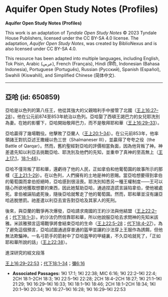 # Aquifer Open Study Notes (Profiles)

**Aquifer Open Study Notes (Profiles)**

This work is an adaptation of *Tyndale Open Study Notes* © 2023 Tyndale House Publishers, licensed under the CC BY\-SA 4\.0 license. The adaptation, *Aquifer Open Study Notes*, was created by BiblioNexus and is also licensed under CC BY\-SA 4\.0\.

This resource has been adapted into multiple languages, including English, Tok Pisin, Arabic (عربي), French (Français), Hindi (हिंदी), Indonesian (Bahasa Indonesia), Portuguese (Português), Russian (Русский), Spanish (Español), Swahili (Kiswahili), and Simplified Chinese (简体中文).



--------------------------------

## 亞哈 (id: 650859)

亞哈是以色列的第八任王，他從其強大的父親暗利手中接管了北國（[王上16:27–28](https://ref.ly/1Kgs16:27-1Kgs16:28)）。他在公元前874至853年統治以色列。亞哈娶了西頓王謁巴力的女兒耶洗別為妻。在她的影響下，亞哈開始敬拜巴力，而不是敬拜耶和華（[王上16:29–33](https://ref.ly/1Kgs16:29-1Kgs16:33)）。

亞哈贏得了幾場戰役。他擊敗了亞蘭人（[王上20:1–34](https://ref.ly/1Kgs20:1-1Kgs20:34)）。在公元前853年，他率領諸王對抗亞述王撒縵以色三世（Shalmaneser III），並贏得了夸夸之役（the Battle of Qarqar）。然而，舊約聖經對亞哈的評價相當負面，因為他背叛了神。神差遣先知以利亞去挑戰亞哈、耶洗別及他們的先知，並重申了真神的至高無上（[王上17:1](https://ref.ly/1Kgs17:1)，[18:1–46](https://ref.ly/1Kgs18:1-1Kgs18:46)）。

亞哈不僅背叛了耶和華，還虧待了他的人民，正如拿伯和他葡萄園的故事所示的那樣（[王上21:1–29](https://ref.ly/1Kgs21:1-1Kgs21:29)）。在以色列，人們擁有的土地是神的恩賜。當亞哈想要得到拿伯的葡萄園而拿伯拒絕時，亞哈感到很沮喪。耶洗別知悉另一種王權制度——王可以隨心所欲地獲取想要的東西，因此她幫助亞哈，通過捏造謊言誣陷拿伯，使他被處死。拿伯被誣陷處死後，隨後亞哈就奪走了他的葡萄園。然而，耶和華並沒有讓亞哈逃脫懲罰。祂差遣以利亞去宣告對亞哈及其家人的死刑。

後來，與亞蘭的戰爭再次爆發，亞哈請求南國的王約沙法與他結盟（[王上22:2–4](https://ref.ly/1Kgs22:2-1Kgs22:4)；[代下18:1–3](https://ref.ly/2Chr18:1-2Chr18:3)）。約沙法仍然信靠耶和華，所以他說服亞哈去求問神的先知米該雅。米該雅預言這場戰爭將會結束亞哈的生命（[王上22:5–28](https://ref.ly/1Kgs22:5-1Kgs22:28)；[代下18:4–27](https://ref.ly/2Chr18:4-2Chr18:27)）。為了避免這個預言，亞哈試圖通過穿普通的盔甲並讓約沙法穿上王服作為誘餌，但他無法欺騙神。一名弓箭手的箭射中了亞哈盔甲的甲縫裏，不久亞哈就死了，「正如耶和華所說的話」（[王上22:38](https://ref.ly/1Kgs22:38)）。

進深研究的經文段落

[王上16:29–22:53](https://ref.ly/1Kgs16:29-1Kgs22:53)；[代下18:1–34](https://ref.ly/2Chr18:1-2Chr18:34)；[彌6:16](https://ref.ly/Mic6:16)

* **Associated Passages:** 1KI 17:1; 1KI 22:38; MIC 6:16; 1KI 22:2–1KI 22:4; 2CH 18:1–2CH 18:3; 1KI 22:5–1KI 22:28; 2CH 18:4–2CH 18:27; 1KI 21:1–1KI 21:29; 1KI 16:29–1KI 16:33; 1KI 18:1–1KI 18:46; 2CH 18:1–2CH 18:34; 1KI 20:1–1KI 20:34; 1KI 16:27–1KI 16:28; 1KI 16:29–1KI 22:53

